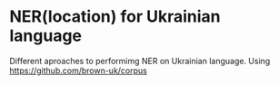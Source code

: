 # NER(location) for Ukrainian language
Different aproaches to performimg NER on Ukrainian language.
Using https://github.com/brown-uk/corpus

